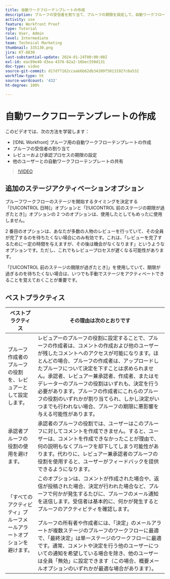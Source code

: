 ```yaml
---
title: 自動ワークフローテンプレートの作成
description: プルーフの受信者を割り当て、プルーフの期限を設定して、自動ワークフローテンプレートを作成する方法について説明します。次に、他のユーザーとテンプレートを共有します。
activity: use
feature: Workfront Proof
type: Tutorial
role: User, Admin
level: Intermediate
team: Technical Marketing
thumbnail: 335130.png
jira: KT-8830
last-substantial-update: 2024-01-24T00:00:00Z
exl-id: eac89e40-d3ea-4376-82a2-16bec550d131
doc-type: video
source-git-commit: d17df7162ccaab6b62db34209f50131927c0a532
workflow-type: ht
source-wordcount: '432'
ht-degree: 100%

---
```


# 自動ワークフローテンプレートの作成

このビデオでは、次の方法を学習します：

* [!DNL  Workfront] プルーフ用の自動ワークフローテンプレートの作成
* プルーフの受信者の割り当て
* レビューおよび承認プロセスの期限の設定
* 他のユーザーとの自動ワークフローテンプレートの共有

>[!VIDEO](https://video.tv.adobe.com/v/3454252/?quality=12&learn=on&enablevpops&captions=jpn)

## 追加のステージアクティベーションオプション

プルーフワークフローのステージを開始するタイミングを決定する「[!UICONTROL 日時]」オプションと「[!UICONTROL 前のステージの期限が過ぎたとき]」オプションの 2 つのオプションは、使用したとしてもめったに使用しません。

2 番目のオプションは、あなたが多数の人物のレビューを行っていて、その全員が完了するのを待ちたくない場合にのみ有効です。これは、「レビューを完了するために一定の時間を与えますが、その後は機会がなくなります」というようなオプションです。ただし、これでもレビュープロセスが遅くなる可能性があります。

「[!UICONTROL 前のステージの期限が過ぎたとき]」を使用していて、期限が過ぎるのを待ちたくない場合は、いつでも手動でステージをアクティベートできることを覚えておくことが重要です。

## ベストプラクティス

| ベストプラクティス | その理由は次のとおりです |
|---|---|
| プルーフ作成者のプルーフの役割を、レビュアーとして設定します。 | レビュアーのプルーフの役割に設定することで、プルーフの作成者は、コメントの作成および他のユーザーが残したコメントへのアクセスが可能になります。ほとんどの場合、プルーフの作成者は、アップロードしたプルーフについて決定を下すことは求められません。承認者、レビュアー兼承認者、作成者、またはモデレーターのプルーフの役割はいずれも、決定を行う必要があります。プルーフの作成者にこれらのプルーフの役割のいずれかが割り当てられ、しかし決定がいつまでも行われない場合、プルーフの期限に悪影響を与える可能性があります。 |
| 承認者プルーフの役割の使用を避けます。 | 承認者のプルーフの役割では、ユーザーはこのプルーフに対してコメントを作成できません。すると、ユーザーは、コメントを作成できなかったことが理由で、何の説明もなくプルーフを却下してしまう可能性があります。代わりに、レビュアー兼承認者のプルーフの役割を使用すると、ユーザーがフィードバックを提供できるようになります。 |
| 「すべてのアクティビティ」プルーフメールアラートオプションを避けます。 | このオプションは、コメントが作成された場合や、返信が投稿された場合、決定が行われた場合など、プルーフで何かが発生するたびに、プルーフのメール通知を送信します。受信者は基本的に、何かが発生するとプルーフのアクティビティを確認します。<br><br>プルーフの所有者や作成者には、「決定」のメールアラートが複数ステージのプルーフのワークフローに最適で、「最終決定」は単一ステージのワークフローに最適です。通常、コメントや決定を行う他のユーザーについての通知を希望している場合を除き、他のユーザーは全員「無効」に設定できます（この場合、概要メールオプションのいずれかが最適な場合があります）。 |
